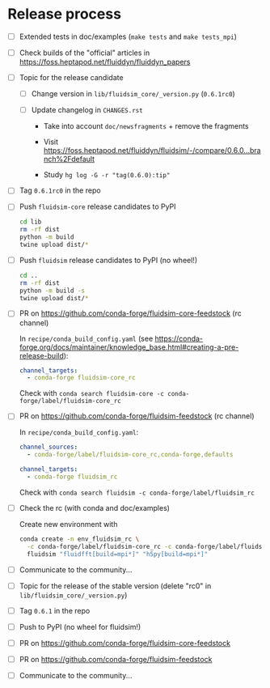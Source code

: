 # Release process

- [ ] Extended tests in doc/examples (`make tests` and `make tests_mpi`)

- [ ] Check builds of the "official" articles in <https://foss.heptapod.net/fluiddyn/fluiddyn_papers>

- [ ] Topic for the release candidate

  - [ ] Change version in `lib/fluidsim_core/_version.py` (`0.6.1rc0`)

  - [ ] Update changelog in `CHANGES.rst`

    - Take into account `doc/newsfragments` + remove the fragments

    - Visit <https://foss.heptapod.net/fluiddyn/fluidsim/-/compare/0.6.0...branch%2Fdefault>

    - Study `hg log -G -r "tag(0.6.0):tip"`

- [ ] Tag `0.6.1rc0` in the repo

- [ ] Push `fluidsim-core` release candidates to PyPI

  ```bash
  cd lib
  rm -rf dist
  python -m build
  twine upload dist/*
  ```

- [ ] Push `fluidsim` release candidates to PyPI (no wheel!)

  ```bash
  cd ..
  rm -rf dist
  python -m build -s
  twine upload dist/*
  ```

- [ ] PR on <https://github.com/conda-forge/fluidsim-core-feedstock> (rc channel)

  In `recipe/conda_build_config.yaml` (see <https://conda-forge.org/docs/maintainer/knowledge_base.html#creating-a-pre-release-build>):

  ```yaml
  channel_targets:
    - conda-forge fluidsim-core_rc
  ```

  Check with `conda search fluidsim-core -c conda-forge/label/fluidsim-core_rc`

- [ ] PR on <https://github.com/conda-forge/fluidsim-feedstock> (rc channel)

  In `recipe/conda_build_config.yaml`:

  ```yaml
  channel_sources:
    - conda-forge/label/fluidsim-core_rc,conda-forge,defaults

  channel_targets:
    - conda-forge fluidsim_rc
  ```

  Check with `conda search fluidsim -c conda-forge/label/fluidsim_rc`

- [ ] Check the rc (with conda and doc/examples)

  Create new environment with

  ```bash
  conda create -n env_fluidsim_rc \
    -c conda-forge/label/fluidsim-core_rc -c conda-forge/label/fluidsim_rc \
    fluidsim "fluidfft[build=mpi*]" "h5py[build=mpi*]"
  ```

- [ ] Communicate to the community...

- [ ] Topic for the release of the stable version (delete "rc0" in `lib/fluidsim_core/_version.py`)

- [ ] Tag `0.6.1` in the repo

- [ ] Push to PyPI (no wheel for fluidsim!)

- [ ] PR on <https://github.com/conda-forge/fluidsim-core-feedstock>

- [ ] PR on <https://github.com/conda-forge/fluidsim-feedstock>

- [ ] Communicate to the community...
